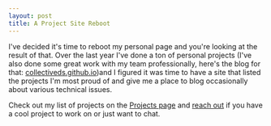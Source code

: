 ```yaml
---
layout: post
title: A Project Site Reboot
---
```


I've decided it's time to reboot my personal page and you're looking at the result of that. Over the last year I've done a ton of personal projects (I've also done some great work with my team professionally, here's the blog for that: [collectiveds.github.io](https://collectiveds.github.io))and I figured it was time to have a site that listed the projects I'm most proud of and give me a place to blog occasionally about various technical issues.

Check out my list of projects on the [Projects page](/projects) and [reach out](/contact) if you have a cool project to work on or just want to chat.